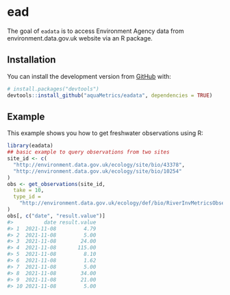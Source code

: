 
<!-- README.md is generated from README.Rmd. Please edit that file -->

# ead

<!-- badges: start -->
<!-- badges: end -->

The goal of `eadata` is to access Environment Agency data from
environment.data.gov.uk website via an R package.

## Installation

You can install the development version from
[GitHub](https://github.com/) with:

``` r
# install.packages("devtools")
devtools::install_github("aquaMetrics/eadata", dependencies = TRUE)
```

## Example

This example shows you how to get freshwater observations using R:

``` r
library(eadata)
## basic example to query observations from two sites
site_id <- c(
  "http://environment.data.gov.uk/ecology/site/bio/43378",
  "http://environment.data.gov.uk/ecology/site/bio/10254"
)
obs <- get_observations(site_id,
  take = 10,
  type_id =
    "http://environment.data.gov.uk/ecology/def/bio/RiverInvMetricsObservation"
)
obs[, c("date", "result.value")]
#>          date result.value
#> 1  2021-11-08         4.79
#> 2  2021-11-08         5.00
#> 3  2021-11-08        24.00
#> 4  2021-11-08       115.00
#> 5  2021-11-08         8.10
#> 6  2021-11-08         1.62
#> 7  2021-11-08         5.00
#> 8  2021-11-08        34.00
#> 9  2021-11-08        21.00
#> 10 2021-11-08         5.00
```
